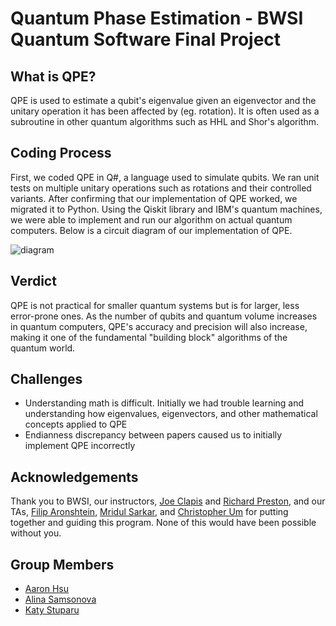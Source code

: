 # Quantum Phase Estimation - BWSI Quantum Software Final Project

## What is QPE?
QPE is used to estimate a qubit's eigenvalue given an eigenvector and the unitary operation it has been affected by (eg. rotation). It is often used as a subroutine in other quantum algorithms such as HHL and Shor's algorithm.

## Coding Process
First, we coded QPE in Q#, a language used to simulate qubits. We ran unit tests on multiple unitary operations such as rotations and their controlled variants. After confirming that our implementation of QPE worked, we migrated it to Python. Using the Qiskit library and IBM's quantum machines, we were able to implement and run our algorithm on actual quantum computers. Below is a circuit diagram of our implementation of QPE.

![diagram](https://github.com/chicknmilk/Quantum-Phase-Estimation/blob/main/circuit.jpg)

## Verdict
QPE is not practical for smaller quantum systems but is for larger, less error-prone ones. As the number of qubits and quantum volume increases in quantum computers, QPE's accuracy and precision will also increase, making it one of the fundamental "building block" algorithms of the quantum world.

## Challenges
- Understanding math is difficult. Initially we had trouble learning and understanding how eigenvalues, eigenvectors, and other mathematical concepts applied to QPE
- Endianness discrepancy between papers caused us to initially implement QPE incorrectly

## Acknowledgements
Thank you to BWSI, our instructors, [Joe Clapis](https://github.com/jclapis) and [Richard Preston](https://github.com/rhpreston), and our TAs, [Filip Aronshtein](https://github.com/fil-a), [Mridul Sarkar](https://github.com/mertall), and [Christopher Um](https://github.com/rabbit-hole-q) for putting together and guiding this program. None of this would have been possible without you. 

## Group Members
- [Aaron Hsu](https://github.com/chicknmilk)
- [Alina Samsonova](https://github.com/alinasam22)
- [Katy Stuparu](https://github.com/kastuparu)
